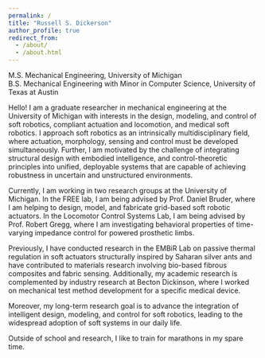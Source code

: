 ```yaml
---
permalink: /
title: "Russell S. Dickerson"
author_profile: true
redirect_from: 
  - /about/
  - /about.html
---
```

M.S. Mechanical Engineering, University of Michigan  
B.S. Mechanical Engineering with Minor in Computer Science, University of Texas at Austin

Hello! I am a graduate researcher in mechanical engineering at the University of Michigan with interests in the design, modeling, and control of soft robotics, compliant actuation and locomotion, and medical soft robotics. I approach soft robotics as an intrinsically multidisciplinary field, where actuation, morphology, sensing and control must be developed simultaneously. Further, I am motivated by the challenge of integrating structural design with embodied intelligence, and control-theoretic principles into unified, deployable systems that are capable of achieving robustness in uncertain and unstructured environments.

Currently, I am working in two research groups at the University of Michigan. In the FREE lab, I am being advised by Prof. Daniel Bruder, where I am helping to design, model, and fabricate grid-based soft robotic actuators. In the Locomotor Control Systems Lab, I am being advised by Prof. Robert Gregg, where I am investigating behavioral properties of time-varying impedance control for powered prosthetic limbs.

Previously, I have conducted research in the EMBiR Lab on passive thermal regulation in soft actuators structurally inspired by Saharan silver ants and have contributed to materials research involving bio-based fibrous composites and fabric sensing. Additionally, my academic research is complemented by industry research at Becton Dickinson, where I worked on mechanical test method development for a specific medical device.

Moreover, my long-term research goal is to advance the integration of intelligent design, modeling, and control for soft robotics, leading to the widespread adoption of soft systems in our daily life.

Outside of school and research, I like to train for marathons in my spare time.